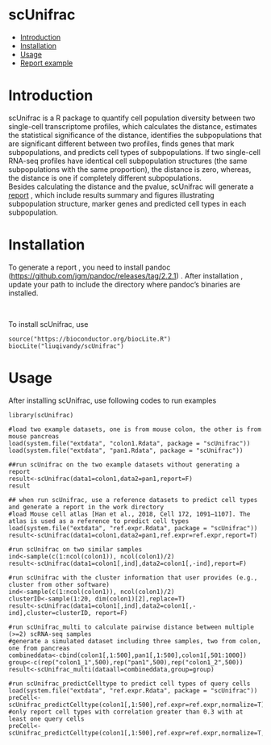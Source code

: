 scUnifrac
==========
* [Introduction](#introduction)
* [Installation](#installation)
* [Usage](#example)
* [Report example](https://rawgit.com/wiki/liuqivandy/scUnifrac/scUnifrac_colon_pan.print.html)

<a name="introduction"/>

# Introduction

scUnifrac is a R package to quantify cell population diversity between two single-cell transcriptome profiles, which calculates the distance, estimates the statistical significance of the distance, identifies the subpopulations that are significant different between two profiles, finds genes that mark subpopulations, and predicts cell types of subpopulations. If two single-cell RNA-seq profiles have identical cell subpopulation structures (the same subpopulations with the same proportion), the distance is zero, whereas, the distance is one if completely different subpopulations.
<br>
Besides calculating the distance and the pvalue, scUnifrac will generate a [report](https://rawgit.com/wiki/liuqivandy/scUnifrac/scUnifrac_colon_pan.print.html) , which include results summary and figures illustrating subpopulation structure, marker genes and predicted cell types in each subpopulation. 

<a name="installation"/>

# Installation

To generate a report , you need to install pandoc (https://github.com/jgm/pandoc/releases/tag/2.2.1) . After installation , update your path to include the directory where pandoc’s binaries are installed.

<br>

To install scUnifrac, use

	source("https://bioconductor.org/biocLite.R")
	biocLite("liuqivandy/scUnifrac")
  
<a name="example"/>

# Usage

After installing scUnifrac, use following codes to run examples

	library(scUnifrac)
	
	#load two example datasets, one is from mouse colon, the other is from mouse pancreas
	load(system.file("extdata", "colon1.Rdata", package = "scUnifrac"))
	load(system.file("extdata", "pan1.Rdata", package = "scUnifrac"))
	
	##run scUnifrac on the two example datasets without generating a report
	result<-scUnifrac(data1=colon1,data2=pan1,report=F)
	result
	
	## when run scUnifrac, use a reference datasets to predict cell types and generate a report in the work directory
	#load Mouse cell atlas [Han et al., 2018, Cell 172, 1091–1107]. The atlas is used as a reference to predict cell types
	load(system.file("extdata", "ref.expr.Rdata", package = "scUnifrac"))
	result<-scUnifrac(data1=colon1,data2=pan1,ref.expr=ref.expr,report=T)
	
	#run scUnifrac on two similar samples
	ind<-sample(c(1:ncol(colon1)), ncol(colon1)/2)
	result<-scUnifrac(data1=colon1[,ind],data2=colon1[,-ind],report=F)
	
	#run scUnifrac with the cluster information that user provides (e.g., cluster from other software)
	ind<-sample(c(1:ncol(colon1)), ncol(colon1)/2)
	clusterID<-sample(1:20, dim(colon1)[2],replace=T)
	result<-scUnifrac(data1=colon1[,ind],data2=colon1[,-ind],cluster=clusterID, report=F)
	
	#run scUnifrac_multi to calculate pairwise distance between multiple (>=2) scRNA-seq samples
	#generate a simulated dataset including three samples, two from colon, one from pancreas
	combineddata<-cbind(colon1[,1:500],pan1[,1:500],colon1[,501:1000])
	group<-c(rep("colon1_1",500),rep("pan1",500),rep("colon1_2",500))
	result<-scUnifrac_multi(dataall=combineddata,group=group)
	
	#run scUnifrac_predictCelltype to predict cell types of query cells
	load(system.file("extdata", "ref.expr.Rdata", package = "scUnifrac"))
	preCell<-scUnifrac_predictCelltype(colon1[,1:500],ref.expr=ref.expr,normalize=T)
	#only report cell types with correlation greater than 0.3 with at least one query cells
	preCell<-scUnifrac_predictCelltype(colon1[,1:500],ref.expr=ref.expr,normalize=T,corcutoff=0.3)
